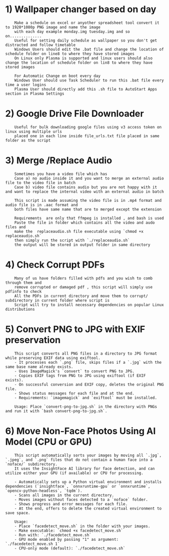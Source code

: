 #  1) Wallpaper changer based on day

        Make a schedule on excel or anyother spreadsheet tool convert it to 1920*1080p PNG image and name the image 
        with each day example monday.img tuesday.img and so on..............
        Useful for setting daily schedule as wallpaper so you don't get distracted and follow timetable
        Windows Users should edit the .bat file and change the location of schedule folder on line8 to where they have stored images 
        On Linux only Plasma is supported and linux users should also change the location of schedule folder on lin8 to where they have stored images

        For Automatic Change on boot every day
        Windows User should use Task Scheduler to run this .bat file every time a user logins 
        Plasma User should directly add this .sh file to AutoStart Apps section in Plasma Settings

# 2) Google Drive File Downloader

        Useful for bulk downloading google files using v3 access token on linux using multiple urls 
        placed one in each line inside file_urls.txt file placed in same folder as the script

# 3) Merge /Replace Audio 

        Sometimes you have a video file which has 
        Case a) no audio inside it and you want to merge an external audio file to the video file in batch 
        Case b) video file contains audio but you are not happy with it and want to replace the internal video with an external audio in batch 

        This script is made assuming the video file is in .mp4 format and audio file is in .aac format and
        both files have same name that are to merged except the extension

        Requirements  are only that ffmpeg is installed , and bash is used
        Paste the file in folder which contains all the video and audo files and  
        make the  replaceaudio.sh file executable using `chmod +x replaceaudio.sh`
        then simply run the script with `./replaceaudio.sh`
        the output will be stored in output folder in same directory

# 4) Check Corrupt PDFs

        Many of us have folders filled with pdfs and you wish to comb through them and
        remove corrupted or damaged pdf , this script will simply use pdfinfo to check 
        All the PDFs in current directory and move them to corrupt/ subdirectory in current folder where script is 
        Script will try to install necessary dependencies on popular Linux distributions

# 5) Convert PNG to JPG with EXIF preservation

        This script converts all PNG files in a directory to JPG format while preserving EXIF data using exiftool.
        - It processes each `.png` file, skips files if a `.jpg` with the same base name already exists.
        - Uses ImageMagick's `convert` to convert PNG to JPG.
        - Copies EXIF tags from PNG to JPG using exiftool (if EXIF exists).
        - On successful conversion and EXIF copy, deletes the original PNG file.
        - Shows status messages for each file and at the end.
        - Requirements: `imagemagick` and `exiftool` must be installed.

        Usage: Place `convert-png-to-jpg.sh` in the directory with PNGs and run it with `bash convert-png-to-jpg.sh`.

# 6) Move Non-Face Photos Using AI Model (CPU or GPU)

        This script automatically sorts your images by moving all `.jpg`, `.jpeg`, and `.png` files that do not contain a human face into a `noface/` subdirectory.
        It uses the InsightFace AI library for face detection, and can utilize either your GPU (if available) or CPU for processing.

        - Automatically sets up a Python virtual environment and installs dependencies (`insightface`, `onnxruntime-gpu` or `onnxruntime`, `opencv-python-headless`, `tqdm`).
        - Scans all images in the current directory.
        - Moves images without faces detected to a `noface` folder.
        - Shows progress and error messages for each file.
        - At the end, offers to delete the created virtual environment to save space.

        Usage:
        - Place `facedetect_move.sh` in the folder with your images.
        - Make executable: `chmod +x facedetect_move.sh`
        - Run with: `./facedetect_move.sh`
        - GPU mode enabled by passing "1" as argument: `./facedetect_move.sh 1`
        - CPU-only mode (default): `./facedetect_move.sh`


